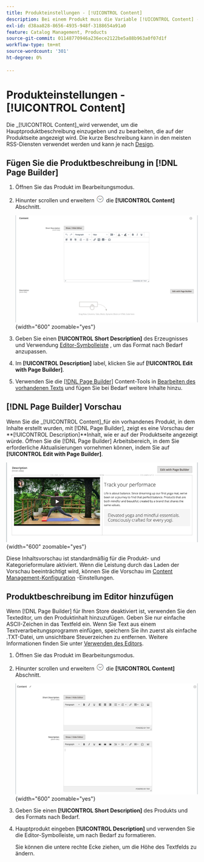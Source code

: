 ```yaml
---
title: Produkteinstellungen - [!UICONTROL Content]
description: Bei einem Produkt muss die Variable [!UICONTROL Content] -Einstellungen definieren die Hauptproduktbeschreibung, die auf der Produktseite angezeigt wird.
exl-id: d38aa828-8656-4935-948f-3188654a91a0
feature: Catalog Management, Products
source-git-commit: 01148770946a236ece2122be5a88b963a0f07d1f
workflow-type: tm+mt
source-wordcount: '301'
ht-degree: 0%

---
```


# Produkteinstellungen - [!UICONTROL Content]

Die _[!UICONTROL Content]_wird verwendet, um die Hauptproduktbeschreibung einzugeben und zu bearbeiten, die auf der Produktseite angezeigt wird. Die kurze Beschreibung kann in den meisten RSS-Diensten verwendet werden und kann je nach [Design](../content-design/themes.md).

## Fügen Sie die Produktbeschreibung in [!DNL Page Builder]

1. Öffnen Sie das Produkt im Bearbeitungsmodus.

1. Hinunter scrollen und erweitern ![Erweiterungsauswahl](../assets/icon-display-expand.png) die **[!UICONTROL Content]** Abschnitt.

   ![Produktinhalt](./assets/product-content.png){width="600" zoomable="yes"}

1. Geben Sie einen **[!UICONTROL Short Description]** des Erzeugnisses und Verwendung [Editor-Symbolleiste](../content-design/editor.md) , um das Format nach Bedarf anzupassen.

1. Im **[!UICONTROL Description]** label, klicken Sie auf **[!UICONTROL Edit with Page Builder]**.

1. Verwenden Sie die [[!DNL Page Builder]](../page-builder/introduction.md) Content-Tools in [Bearbeiten des vorhandenen Texts](../page-builder/text.md) und fügen Sie bei Bedarf weitere Inhalte hinzu.

## [!DNL Page Builder] Vorschau

Wenn Sie die _[!UICONTROL Content]_für ein vorhandenes Produkt, in dem Inhalte erstellt wurden, mit [!DNL Page Builder], zeigt es eine Vorschau der **[!UICONTROL Description]**Inhalt, wie er auf der Produktseite angezeigt würde. Öffnen Sie die [!DNL Page Builder] Arbeitsbereich, in dem Sie erforderliche Aktualisierungen vornehmen können, indem Sie auf **[!UICONTROL Edit with Page Builder]**.

![Beschreibung Vorschau](../page-builder/assets/pb-product-category-content-preview.png){width="600" zoomable="yes"}

Diese Inhaltsvorschau ist standardmäßig für die Produkt- und Kategorieformulare aktiviert. Wenn die Leistung durch das Laden der Vorschau beeinträchtigt wird, können Sie die Vorschau im [Content Management-Konfiguration](../configuration-reference/general/content-management.md#advanced-content-tools) -Einstellungen.

## Produktbeschreibung im Editor hinzufügen

Wenn [!DNL Page Builder] für Ihren Store deaktiviert ist, verwenden Sie den Texteditor, um den Produktinhalt hinzuzufügen. Geben Sie nur einfache ASCII-Zeichen in das Textfeld ein. Wenn Sie Text aus einem Textverarbeitungsprogramm einfügen, speichern Sie ihn zuerst als einfache .TXT-Datei, um unsichtbare Steuerzeichen zu entfernen. Weitere Informationen finden Sie unter [Verwenden des Editors](../content-design/editor.md).

1. Öffnen Sie das Produkt im Bearbeitungsmodus.

1. Hinunter scrollen und erweitern ![Erweiterungsauswahl](../assets/icon-display-expand.png) die **[!UICONTROL Content]** Abschnitt.

   ![Einfacher Produktinhalt](./assets/product-simple-content.png){width="600" zoomable="yes"}

1. Geben Sie einen **[!UICONTROL Short Description]** des Produkts und des Formats nach Bedarf.

1. Hauptprodukt eingeben **[!UICONTROL Description]** und verwenden Sie die Editor-Symbolleiste, um nach Bedarf zu formatieren.

   Sie können die untere rechte Ecke ziehen, um die Höhe des Textfelds zu ändern.

